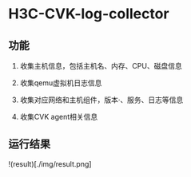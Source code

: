 # H3C-CVK-log-collector

## 功能

1. 收集主机信息，包括主机名、内存、CPU、磁盘信息

2. 收集qemu虚拟机日志信息

3. 收集对应网络和主机组件，版本·、服务、日志等信息

4. 收集CVK agent相关信息


## 运行结果

!(result)[./img/result.png]


